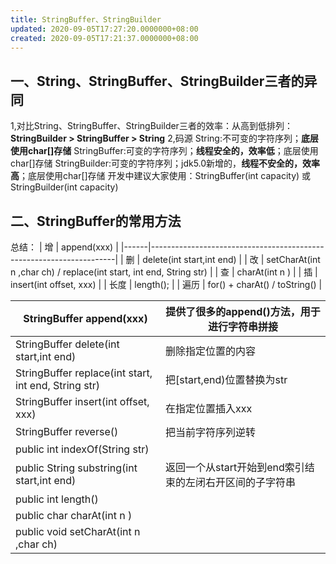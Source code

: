 ```yaml
---
title: StringBuffer、StringBuilder
updated: 2020-09-05T17:27:20.0000000+08:00
created: 2020-09-05T17:21:37.0000000+08:00
---
```


##  一、String、StringBuffer、StringBuilder三者的异同
1,对比String、StringBuffer、StringBuilder三者的效率：从高到低排列：**StringBuilder \> StringBuffer \> String**
2,码源
String:不可变的字符序列；**底层使用char\[\]存储**
StringBuffer:可变的字符序列；**线程安全的，效率低**；底层使用char\[\]存储
StringBuilder:可变的字符序列；jdk5.0新增的，**线程不安全的，效率高**；底层使用char\[\]存储
开发中建议大家使用：StringBuffer(int capacity) 或 StringBuilder(int capacity)
## 二、StringBuffer的常用方法
总结：
| 增   | append(xxx)                                                         |
|------|---------------------------------------------------------------------|
| 删   | delete(int start,int end)                                           |
| 改   | setCharAt(int n ,char ch) / replace(int start, int end, String str) |
| 查   | charAt(int n )                                                      |
| 插   | insert(int offset, xxx)                                             |
| 长度 | length();                                                           |
| 遍历 | for() + charAt() / toString()                                       |

| StringBuffer append(xxx)                             | 提供了很多的append()方法，用于进行字符串拼接             |
|------------------------------------------------------|----------------------------------------------------------|
| StringBuffer delete(int start,int end)               | 删除指定位置的内容                                       |
| StringBuffer replace(int start, int end, String str) | 把\[start,end)位置替换为str                              |
| StringBuffer insert(int offset, xxx)                 | 在指定位置插入xxx                                        |
| StringBuffer reverse()                               | 把当前字符序列逆转                                       |
| public int indexOf(String str)                       |                                                         |
| public String substring(int start,int end)           | 返回一个从start开始到end索引结束的左闭右开区间的子字符串 |
| public int length()                                  |                                                         |
| public char charAt(int n )                           |                                                         |
| public void setCharAt(int n ,char ch)                |                                                         |
